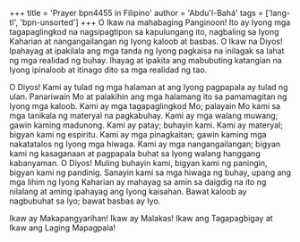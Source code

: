 +++
title = 'Prayer bpn4455 in Filipino'
author = 'Abdu'l-Bahá'
tags = ['lang-tl', 'bpn-unsorted']
+++
O Ikaw na mahabaging Panginoon! Ito ay Iyong mga tagapaglingkod na nagsipagtipon sa kapulungang ito, nagbaling sa Iyong Kaharian at nangangailangan ng Iyong kaloob at basbas. O Ikaw na Diyos! Ipahayag at ipakilala ang mga tanda ng Iyong pagkaisa na inilagak sa lahat ng mga realidad ng buhay. Ihayag at ipakita ang mabubuting katangian na Iyong ipinaloob at itinago dito sa mga realidad ng tao.

O Diyos! Kami ay tulad ng mga halaman at ang Iyong pagpapala ay tulad ng ulan. Panariwain Mo at palakihin ang mga halamang ito sa pamamagitan ng Iyong mga kaloob. Kami ay mga tagapaglingkod Mo; palayain Mo kami sa mga tanikala ng materyal na pagkabuhay. Kami ay mga walang muwang; gawin kaming madunong. Kami ay patay; buhayin kami. Kami ay materyal; bigyan kami ng espiritu. Kami ay mga pinagkaitan; gawin kaming mga nakatatalos ng Iyong mga hiwaga. Kami ay mga nangangailangan; bigyan kami ng kasaganaan at pagpapala buhat sa Iyong walang hanggang kabanyaman. O Diyos! Muling buhayin kami, bigyan kami ng paningin, bigyan kami ng pandinig. Sanayin kami sa mga hiwaga ng buhay, upang ang mga lihim ng Iyong Kaharian ay mahayag sa amin sa daigdig na ito ng nilalang at aming ipahayag ang Iyong kaisahan. Bawat kaloob ay nagbubuhat sa Iyo; bawat basbas ay Iyo.

Ikaw ay Makapangyarihan! Ikaw ay Malakas! Ikaw ang Tagapagbigay at Ikaw ang Laging Mapagpala!
